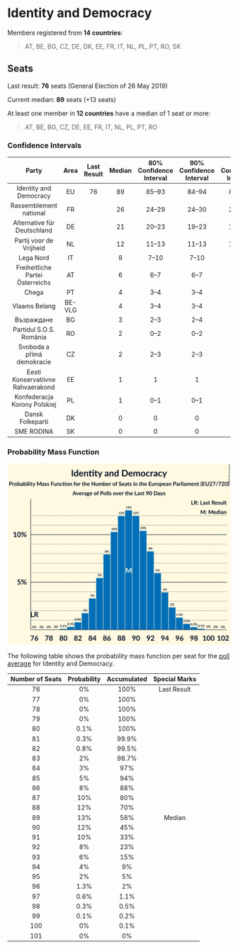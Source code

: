 # Identity and Democracy

Members registered from **14 countries**:

> AT, BE, BG, CZ, DE, DK, EE, FR, IT, NL, PL, PT, RO, SK

## Seats

Last result: **76** seats (General Election of 26 May 2019)

Current median: **89** seats (+13 seats)

At least one member in **12 countries** have a median of 1 seat or more:

> AT, BE, BG, CZ, DE, EE, FR, IT, NL, PL, PT, RO

### Confidence Intervals

| Party | Area | Last Result | Median | 80% Confidence Interval | 90% Confidence Interval | 95% Confidence Interval | 99% Confidence Interval |
|:-----:|:----:|:-----------:|:------:|:-----------------------:|:-----------------------:|:-----------------------:|:-----------------------:|
| Identity and Democracy | EU | 76 | 89 | 85–93 | 84–94 | 83–95 | 82–97 |
| Rassemblement national | FR | | 26 | 24–29 | 24–30 | 23–31 | 22–32 |
| Alternative für Deutschland | DE | | 21 | 20–23 | 19–23 | 19–24 | 19–24 |
| Partij voor de Vrijheid | NL | | 12 | 11–13 | 11–13 | 10–13 | 10–13 |
| Lega Nord | IT | | 8 | 7–10 | 7–10 | 6–11 | 6–11 |
| Freiheitliche Partei Österreichs | AT | | 6 | 6–7 | 6–7 | 5–7 | 5–8 |
| Chega | PT | | 4 | 3–4 | 3–4 | 3–4 | 2–5 |
| Vlaams Belang | BE-VLG | | 4 | 3–4 | 3–4 | 3–4 | 3–4 |
| Възраждане | BG | | 3 | 2–3 | 2–4 | 2–4 | 2–4 |
| Partidul S.O.S. România | RO | | 2 | 0–2 | 0–2 | 0–2 | 0–2 |
| Svoboda a přímá demokracie | CZ | | 2 | 2–3 | 2–3 | 2–3 | 1–3 |
| Eesti Konservatiivne Rahvaerakond | EE | | 1 | 1 | 1 | 1 | 1–2 |
| Konfederacja Korony Polskiej | PL | | 1 | 0–1 | 0–1 | 0–2 | 0–2 |
| Dansk Folkeparti | DK | | 0 | 0 | 0 | 0 | 0–1 |
| SME RODINA | SK | | 0 | 0 | 0 | 0 | 0 |

### Probability Mass Function

![Graph with seats probability mass function not yet produced](average-2024-01-31-seats-pmf-identityanddemocracy.png "Seats Probability Mass Function")

The following table shows the probability mass function per seat for the [poll average](average-2024-01-31.html) for Identity and Democracy.

| Number of Seats | Probability | Accumulated | Special Marks |
|:---------------:|:-----------:|:-----------:|:-------------:|
| 76 | 0% | 100% | Last Result |
| 77 | 0% | 100% |  |
| 78 | 0% | 100% |  |
| 79 | 0% | 100% |  |
| 80 | 0.1% | 100% |  |
| 81 | 0.3% | 99.9% |  |
| 82 | 0.8% | 99.5% |  |
| 83 | 2% | 98.7% |  |
| 84 | 3% | 97% |  |
| 85 | 5% | 94% |  |
| 86 | 8% | 88% |  |
| 87 | 10% | 80% |  |
| 88 | 12% | 70% |  |
| 89 | 13% | 58% | Median |
| 90 | 12% | 45% |  |
| 91 | 10% | 33% |  |
| 92 | 8% | 23% |  |
| 93 | 6% | 15% |  |
| 94 | 4% | 9% |  |
| 95 | 2% | 5% |  |
| 96 | 1.3% | 2% |  |
| 97 | 0.6% | 1.1% |  |
| 98 | 0.3% | 0.5% |  |
| 99 | 0.1% | 0.2% |  |
| 100 | 0% | 0.1% |  |
| 101 | 0% | 0% |  |


